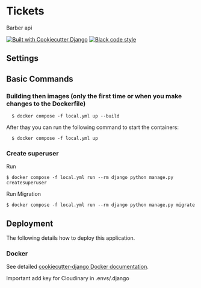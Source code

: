 
# Tickets

Barber api

[![Built with Cookiecutter Django](https://img.shields.io/badge/built%20with-Cookiecutter%20Django-ff69b4.svg?logo=cookiecutter)](https://github.com/cookiecutter/cookiecutter-django/)
[![Black code style](https://img.shields.io/badge/code%20style-black-000000.svg)](https://github.com/ambv/black)

## Settings

## Basic Commands

### Building then  images (only the first time or when you make changes to the Dockerfile)

      $ docker compose -f local.yml up --build

After thay you can run the following command to start the containers:

      $ docker compose -f local.yml up

### Create superuser

Run

    $ docker compose -f local.yml run --rm django python manage.py createsuperuser

Run Migration

    $ docker compose -f local.yml run --rm django python manage.py migrate



## Deployment

The following details how to deploy this application.

### Docker

See detailed [cookiecutter-django Docker documentation](http://cookiecutter-django.readthedocs.io/en/latest/deployment-with-docker.html).

Important add key for Cloudinary in .envs/.django 